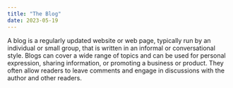 ```yaml
---
title: "The Blog"
date: 2023-05-19
---
```

A blog is a regularly updated website or web page, typically run by an individual or small group, that is written in an informal or conversational style. Blogs can cover a wide range of topics and can be used for personal expression, sharing information, or promoting a business or product. They often allow readers to leave comments and engage in discussions with the author and other readers.
